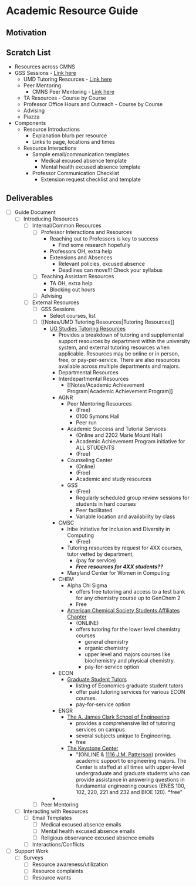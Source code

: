 # Academic Resource Guide
## Motivation

## Scratch List
- Resources across CMNS
 - GSS Sessions - [Link here](https://tltc.umd.edu/students/get-help-class/guided-study-sessions)
	- UMD Tutoring Resources - [Link here](https://tutoring.umd.edu/major-and-general-education)
	- Peer Mentoring
		- CMNS Peer Mentoring - [Link here](https://cmns.umd.edu/undergraduate/current-students/advising-academic-planning/peer-mentors)
	- TA Resources - Course by Course
	- Professor Office Hours and Outreach - Course by Course
	- Advising
	- Piazza
- Components
	- Resource Introductions
		- Explanation blurb per resource
		- Links to page, locations and times
	- Resource Interactions 
		- Sample email/communication templates
			- Medical excused absence template
			- Mental health excused absence template
		- Professor Communication Checklist
			- Extension request checklist and template

## Deliverables
- [ ] Guide Document
	- [ ] Introducing Resources
		- [ ] Internal/Common Resources
			- [ ] Professor Interactions and Resources
				- Reaching out to Professors is key to success
					- Find some research hopefully
				- Professors OH, extra help
				- Extensions and Absences
					- Relevant policies, excused absence
					- Deadlines can move!!! Check your syllabus
			- [ ] Teaching Assistant Resources
				- TA OH, extra help
				- Blocking out hours
			- [ ] Advising
		- [ ] External Resources
			- [ ] GSS Sessions
				- Select courses, list
			- [ ] [[Notes/UMD Tutoring Resources|Tutoring Resources]]
				- [UG Studies Tutoring Resources](https://tutoring.umd.edu/)
					- Provides a breakdown of tutoring and supplemental support resources by department within the university system, and external tutoring resources when applicable. Resources may be online or in person, free, or pay-per-service. There are also resources available across multiple departments and majors.
					- Departmental Resources
					- Interdepartmental Resources
						- [[Notes/Academic Achievement Program|Academic Achievement Program]]
					- AGNR 
						- Peer Mentoring Resources 
							- (Free)
							- 0100 Symons Hall
							- Peer run
						- Academic Success and Tutorial Services
							- (Online and 2202 Marie Mount Hall)
							- Academic Achievement Program initiative for ALL STUDENTS
							- (Free)
						- Counseling Center
							- (Online)
							- (Free)
							- Academic and study resources
						- GSS
							- (Free)
							- Regularly scheduled group review sessions for students in hard courses
							- Peer facilitated
							- Variable location and availability by class
					- CMSC 
						- Iribe Initiative for Inclusion and Diversity in Computing 
							- (Free)
						- Tutoring resources by request for 4XX courses, tutor vetted by department, 
							- (pay for service)
							- ***Free resources for 4XX students??***
						- Maryland Center for Women in Computing
					- CHEM
						- Alpha Chi Sigma
							- offers free tutoring and access to a test bank for any chemistry course up to GenChem 2
							- Free
						- [American Chemical Society Students Affiliates Chapter](http://www2.chem.umd.edu/acs/) 
							- (ONLINE) 
							- offers tutoring for the lower level chemistry courses
								- general chemistry
								- organic chemistry 
								- upper level and majors courses like biochemistry and physical chemistry.  
								- pay-for-service option
					- ECON
						- [Graduate Student Tutors](https://www.econ.umd.edu/undergraduate/graduate-student-tutors) 
							- listing of Economics graduate student tutors 
							- offer paid tutoring services for various ECON courses. 
							- pay-for-service option
					- ENGR
						- [The A. James Clark School of Engineering](http://www.eng.umd.edu/advising/tutoring) 
							- provides a comprehensive list of tutoring services on campus
							- several subjects unique to Engineering.
							- free
						-  [The Keystone Center](http://www.keystone.umd.edu/students/keystone-center) 
							- "(ONLINE & [1116 J.M. Patterson](https://maps.umd.edu/map/)) provides academic support to engineering majors. The Center is staffed at all times with upper-level undergraduate and graduate students who can provide assistance in answering questions in fundamental engineering courses (ENES 100, 102, 220, 221 and 232 and BIOE 120). *free"
					- 
			- [ ] Peer Mentoring
	- [ ] Interacting with Resources
		- [ ] Email Templates
			- [ ] Medical excused absence emails
			- [ ] Mental health excused absence emails
			- [ ] Religious observance excused absence emails
		- [ ] Interactions/Conflicts
- [ ] Support Work
	- [ ] Surveys
		- [ ] Resource awareness/utilization
		- [ ] Resource complaints
		- [ ] Resource wants
